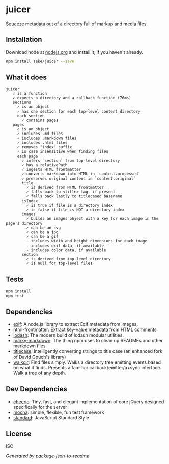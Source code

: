 # juicer

Squeeze metadata out of a directory full of markup and media files.

## Installation

Download node at [nodejs.org](http://nodejs.org) and install it, if you haven't already.

```sh
npm install zeke/juicer --save
```

## What it does

```
juicer
   ✓ is a function
   ✓ expects a directory and a callback function (76ms)
   sections
     ✓ is an object
     ✓ has one section for each top-level content directory
     each section
       ✓ contains pages
   pages
     ✓ is an object
     ✓ includes .md files
     ✓ includes .markdown files
     ✓ includes .html files
     ✓ removes "index" suffix
     ✓ is case insensitive when finding files
     each page
       ✓ infers `section` from top-level directory
       ✓ has a relativePath
       ✓ ingests HTML frontmatter
       ✓ converts markdown into HTML in `content.processed`
       ✓ preserves original content in `content.original`
       title
         ✓ is derived from HTML frontmatter
         ✓ falls back to <title> tag, if present
         ✓ falls back lastly to titlecased basename
       isIndex
         ✓ is true if file is a directory index
         ✓ is false if file is NOT a directory index
       images
         ✓ builds an images object with a key for each image in the page's directory
         ✓ can be an svg
         ✓ can be a jpg
         ✓ can be a gif
         - includes width and height dimensions for each image
         - includes exif data, if available
         - includes color data, if available
       section
         ✓ is derived from top-level directory
         ✓ is null for top-level files
```

## Tests

```sh
npm install
npm test
```

## Dependencies

- [exif](https://github.com/gomfunkel/node-exif): A node.js library to extract Exif metadata from images.
- [html-frontmatter](https://github.com/zeke/html-frontmatter): Extract key-value metadata from HTML comments
- [lodash](https://github.com/lodash/lodash): The modern build of lodash modular utilities.
- [marky-markdown](https://github.com/npm/marky-markdown): The thing npm uses to clean up READMEs and other markdown files
- [titlecase](https://github.com/rvagg/titlecase): Intelligently converting strings to title case (an enhanced fork of David Gouch&#39;s library)
- [walkdir](https://github.com/soldair/node-walkdir): Find files simply. Walks a directory tree emitting events based on what it finds. Presents a familliar callback/emitter/a+sync interface. Walk a tree of any depth.

## Dev Dependencies

- [cheerio](https://github.com/cheeriojs/cheerio): Tiny, fast, and elegant implementation of core jQuery designed specifically for the server
- [mocha](https://github.com/mochajs/mocha): simple, flexible, fun test framework
- [standard](https://github.com/feross/standard): JavaScript Standard Style


## License

ISC

_Generated by [package-json-to-readme](https://github.com/zeke/package-json-to-readme)_

